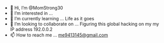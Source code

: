 - 👋 Hi, I’m @MomStrong30
- 👀 I’m interested in ... 
- 🌱 I’m currently learning ... Life as it goes
- 💞️ I’m looking to collaborate on ... Figuring this global hacking on my my IP address 192.0.0.2
- 📫 How to reach me ... me9413145@gmail.com

<!---
MomStrong30/MomStrong30 is a ✨ special ✨ repository because its `README.md` (this file) appears on your GitHub profile.
You can click the Preview link to take a look at your changes.
--->
